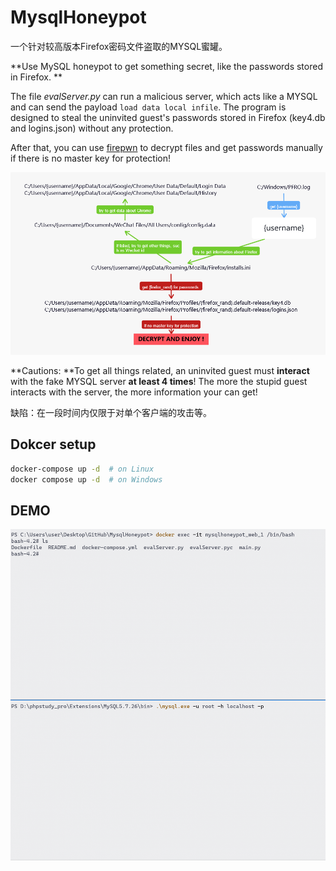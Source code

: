 # MysqlHoneypot

一个针对较高版本Firefox密码文件盗取的MYSQL蜜罐。

**Use MySQL honeypot to get something secret, like the passwords stored in Firefox. **

The file *evalServer.py* can run a malicious server, which acts like a MYSQL and can send the payload `load data local infile`.  The program is designed to steal the uninvited guest's passwords stored in Firefox (key4.db and logins.json) without any protection. 

After that, you can use [firepwn](https://github.com/lclevy/firepwd) to decrypt files and get passwords manually if there is no master key for protection!

![process](pic/process.png)

**Cautions: **To get all things related, an uninvited guest must **interact** with the fake MYSQL server **at least 4 times**! The more the stupid guest interacts with the server, the more information your can get! 

缺陷：在一段时间内仅限于对单个客户端的攻击等。

## Dokcer setup

```bash
docker-compose up -d  # on Linux
docker compose up -d  # on Windows
```

## DEMO

![exp](pic/exp.gif)